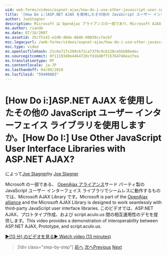 ```yaml
---
uid: web-forms/videos/aspnet-ajax/how-do-i-use-other-javascript-user-interface-libraries-with-aspnet-ajax
title: '[How Do i:]ASP.NET AJAX を使用したその他の JavaScript ユーザー インターフェイス ライブラリを使用しますか。 | Microsoft Docs'
author: JoeStagner
description: Microsoft は OpenAjax アライアンスの一部であり、Microsoft AJAX Library がサード パーティ製の JavaScript ユーザー インターフェイス ライブラリでシームレスに動作するように設計しています.
ms.author: riande
ms.date: 07/16/2007
ms.assetid: 35cf5142-e2d0-40de-884b-00039cc7ecb7
msc.legacyurl: /web-forms/videos/aspnet-ajax/how-do-i-use-other-javascript-user-interface-libraries-with-aspnet-ajax
msc.type: video
ms.openlocfilehash: 21c0a717c299cb72ca7379c9cb128ce5bb80edec
ms.sourcegitcommit: 0f1119340e4464720cfd16d0ff15764746ea1fea
ms.translationtype: MT
ms.contentlocale: ja-JP
ms.lasthandoff: 04/09/2019
ms.locfileid: "59409883"
---
```

# <a name="how-do-i-use-other-javascript-user-interface-libraries-with-aspnet-ajax"></a><span data-ttu-id="e9f88-104">[How Do i:]ASP.NET AJAX を使用したその他の JavaScript ユーザー インターフェイス ライブラリを使用しますか。</span><span class="sxs-lookup"><span data-stu-id="e9f88-104">[How Do I:] Use Other JavaScript User Interface Libraries with ASP.NET AJAX?</span></span>

<span data-ttu-id="e9f88-105">によって[Joe Stagner](https://github.com/JoeStagner)</span><span class="sxs-lookup"><span data-stu-id="e9f88-105">by [Joe Stagner](https://github.com/JoeStagner)</span></span>

<span data-ttu-id="e9f88-106">Microsoft の一部である、 [OpenAjax アライアンス](http://www.openajax.org/)サード パーティ製の JavaScript ユーザー インターフェイス ライブラリでシームレスに動作するものでは、Microsoft AJAX Library です。</span><span class="sxs-lookup"><span data-stu-id="e9f88-106">Microsoft is part of the [OpenAjax alliance](http://www.openajax.org/) and the Microsoft AJAX Library is designed to work seamlessly with third-party JavaScript user interface libraries.</span></span> <span data-ttu-id="e9f88-107">このビデオでは、ASP.NET AJAX、プロトタイプ作成、および script.aculo.us 間の相互運用性のデモを提供します。</span><span class="sxs-lookup"><span data-stu-id="e9f88-107">This video provides a demonstration of interoperability between ASP.NET AJAX, Prototype, and script.aculo.us.</span></span>

[<span data-ttu-id="e9f88-108">&#9654;(13 分) のビデオを見る</span><span class="sxs-lookup"><span data-stu-id="e9f88-108">&#9654; Watch video (13 minutes)</span></span>](https://channel9.msdn.com/Blogs/ASP-NET-Site-Videos/how-do-i-use-other-javascript-user-interface-libraries-with-aspnet-ajax)

> [!div class="step-by-step"]
> <span data-ttu-id="e9f88-109">[前へ](how-do-i-choose-between-methods-of-ajax-page-updates.md)
> [次へ](how-do-i-use-the-aspnet-ajax-profile-services.md)</span><span class="sxs-lookup"><span data-stu-id="e9f88-109">[Previous](how-do-i-choose-between-methods-of-ajax-page-updates.md)
[Next](how-do-i-use-the-aspnet-ajax-profile-services.md)</span></span>
